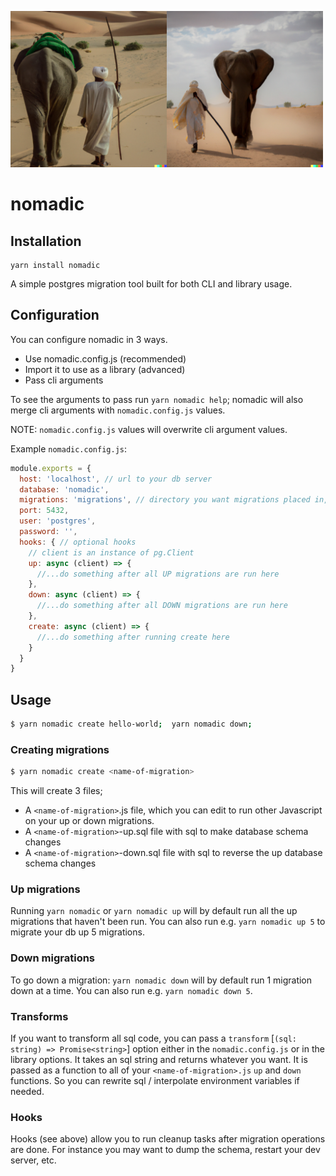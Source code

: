
<img src="imgs/DALL-E-A-nomad-with-brown-skin-and-cream-clothing-holding-a-spear-and-leading-a-green-elephant-through-a-desert.png" width="250" title="dalle nomad with elephant"><img src="imgs/DALL-E-A-nomad-with-brown-skin-and-cream-clothing-holding-a-spear-and-walking-with-an-elephant-through-a-desert.png" width="250" title="dalle nomad with elephant">

# nomadic

## Installation
```
yarn install nomadic
```
A simple postgres migration tool built for both CLI and library usage.

## Configuration

You can configure nomadic in 3 ways.

* Use nomadic.config.js (recommended)
* Import it to use as a library (advanced)
* Pass cli arguments 

To see the arguments to pass run `yarn nomadic help`; nomadic will also merge cli arguments with `nomadic.config.js` values. 

NOTE: `nomadic.config.js` values will 
overwrite cli argument values.

Example `nomadic.config.js`:

```js
module.exports = {
  host: 'localhost', // url to your db server
  database: 'nomadic', 
  migrations: 'migrations', // directory you want migrations placed in, relative to current working directory
  port: 5432,
  user: 'postgres',
  password: '',
  hooks: { // optional hooks
    // client is an instance of pg.Client
    up: async (client) => {
      //...do something after all UP migrations are run here
    },
    down: async (client) => {
      //...do something after all DOWN migrations are run here
    },
    create: async (client) => {
      //...do something after running create here
    }
  }
}
```


## Usage
```sh
$ yarn nomadic create hello-world;  yarn nomadic down;
```

### Creating migrations

```sh
$ yarn nomadic create <name-of-migration>
```

This will create 3 files;

* A `<name-of-migration>`.js file, which you can edit to run other Javascript on your up or down migrations.
* A `<name-of-migration>`-up.sql file with sql to make database schema changes
* A `<name-of-migration>`-down.sql file with sql to reverse the up database schema changes

### Up migrations

Running `yarn nomadic` or `yarn nomadic up` will by default run all the up migrations that haven't been run.
You can also run e.g. `yarn nomadic up 5` to migrate your db up 5 migrations.

### Down migrations

To go down a migration:
`yarn nomadic down` will by default run 1 migration down at a time.
You can also run e.g. `yarn nomadic down 5`.

### Transforms

If you want to transform all sql code, you can pass a `transform` [`(sql: string) => Promise<string>`] option either in the `nomadic.config.js` or in the library options. It takes an sql string and returns whatever you want. It is passed as a function to all of your `<name-of-migration>.js` `up` and `down` functions. So you can rewrite sql / interpolate environment variables if needed.

### Hooks

Hooks (see above) allow you to run cleanup tasks after migration operations are done. For instance you may want to dump the schema, restart your dev server, etc.

